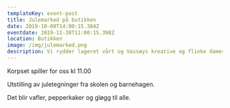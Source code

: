 ```yaml
---
templateKey: event-post
title: Julemarked på butikken
date: 2019-10-08T14:00:15.384Z
eventdate: 2019-11-30T11:00:15.398Z
location: Butikken
image: /img/julemarked.png
description: Vi rydder lageret vårt og Vassøys kreative og flinke damer selger sine flotte håndarbeid og produkter.
---
```


Korpset spiller for oss kl 11.00

Utstilling av juletegninger fra skolen og barnehagen.

Det blir vafler, pepperkaker og gløgg til alle.
